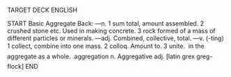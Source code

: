 TARGET DECK
ENGLISH

START
Basic
Aggregate
Back: —n. 1 sum total, amount assembled. 2 crushed stone etc. Used in making concrete. 3 rock formed of a mass of different particles or minerals. —adj. Combined, collective, total. —v. (-ting) 1 collect, combine into one mass. 2 colloq. Amount to. 3 unite.  in the aggregate as a whole.  aggregation n. Aggregative adj. [latin grex greg- flock]
END
